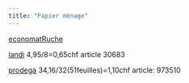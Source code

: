 ```yaml
---
title: "Papier ménage"
---
```


[economatRuche](notes/zones/economatRuche.md)

[landi](notes/utilisateurs/fournisseurs/landi.md) 4,95/8=0,65chf article 30683 

[prodega](notes/utilisateurs/fournisseurs/prodega.md) 34,16/32(51feuilles)=1,10chf article: 973510 